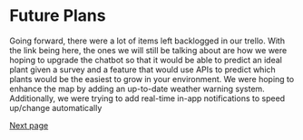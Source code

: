# Future Plans 
Going forward, there were a lot of items left backlogged in our trello. With the link being here, the ones we will still be talking about are how we were hoping to upgrade the chatbot so that it would be able to predict an ideal plant given a survey and a feature that would use APIs to predict which plants would be the easiest to grow in your environment. We were hoping to enhance the map by adding an up-to-date weather warning system. Additionally, we were trying to add real-time in-app notifications to speed up/change automatically 

[Next page](process_and_collaboration.md)